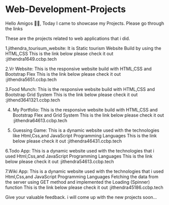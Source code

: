 # Web-Development-Projects

Hello Amigos 👋😁, Today I came to showcase my Projects. Please go through the links

These are the projects related to web applications that i did.

1.jithendra_tourisum_website:
It is Static tourism Website Build by using the HTML,CSS
This is the link below please check it out :jithendra1649.ccbp.tech

2.Vr Website:
This is the responsive website build with HTML,CSS and Bootstrap Flex
This is the link below please check it out :jithendra5651.ccbp.tech

3.Food Munch:
This is the responsive website build with HTML,CSS and Bootstrap Grid System
This is the link below please check it out :jithend3641321.ccbp.tech

4. My Portfolio:
This is the responsive website build with HTML,CSS and Bootstrap Flex and Grid System
This is the link below please check it out :jithendra64613.ccbp.tech

5. Guessing Game:
This is a dynamic website used with the technologies like Html,Css,and JavaScript Programming Languages
This is the link below please check it out :jithendra46431.ccbp.tech

6.Todo App:
This is a dynamic website used with the technologies that i used Html,Css,and JavaScript Programming Languages
This is the link below please check it out :jithendra54613.ccbp.tech

7.Wiki App:
This is a dynamic website used with the technologies that i used Html,Css,and JavaScript Programming Languages
Fetching the data from the server using GET method and implemented the Loading (Spinner) function
This is the link below please check it out :jithendra45186.ccbp.tech

Give your valuable feedback. i will come up with the new projects soon...
